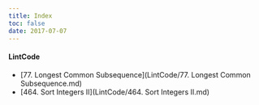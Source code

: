 ```yaml
---
title: Index
toc: false
date: 2017-07-07
---
```


#### LintCode 

* [77. Longest Common Subsequence](LintCode/77. Longest Common Subsequence.md)
* [464. Sort Integers II](LintCode/464. Sort Integers II.md)

